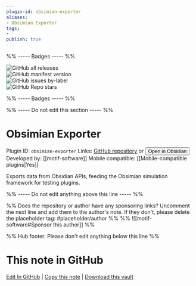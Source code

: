```yaml
---
plugin-id: obsimian-exporter
aliases:
- Obsimian Exporter
tags: 
- 
publish: true
---
```


%% ----- Badges ----- %%

![GitHub all releases](https://img.shields.io/github/downloads/motif-software/obsimian/total?color=573E7A&logo=github&style=for-the-badge)   
![GitHub manifest version](https://img.shields.io/github/manifest-json/v/motif-software/obsimian?color=573E7A&logo=github&style=for-the-badge)   
![GitHub issues by-label](https://img.shields.io/github/issues/motif-software/obsimian/help%20wanted?color=573E7A&logo=github&style=for-the-badge)   
![GitHub Repo stars](https://img.shields.io/github/stars/motif-software/obsimian?color=573E7A&logo=github&style=for-the-badge)

%% ----- Badges ----- %%

%% ----- Do not edit this section ----- %%

# Obsimian Exporter

Plugin ID: `obsimian-exporter`
Links: [GitHub repository](https://github.com/motif-software/obsimian) or [<button id=HH>Open in Obsidian</button>](obsidian://goto-plugin?id=obsimian-exporter)
Developed by: [[motif-software]]
Mobile compatible: [[Mobile-compatible plugins|Yes]]

Exports data from Obsidian APIs, feeding the Obsimian simulation framework for testing plugins.

%% ----- Do not edit anything above this line ----- %% 

%% Does the repository or author have any sponsoring links? Uncomment the next line and add them to the author's note. If they don't, please delete the placeholder tag: #placeholder/author %%
%% ![[motif-software#Sponsor this author]] %%

%% Hub footer: Please don't edit anything below this line %%

# This note in GitHub

<span class="git-footer">[Edit In GitHub](https://github.dev/obsidian-community/obsidian-hub/blob/main/02%20-%20Community%20Expansions/02.05%20All%20Community%20Expansions/Plugins/obsimian-exporter.md "git-hub-edit-note") | [Copy this note](https://raw.githubusercontent.com/obsidian-community/obsidian-hub/main/02%20-%20Community%20Expansions/02.05%20All%20Community%20Expansions/Plugins/obsimian-exporter.md "git-hub-copy-note") | [Download this vault](https://github.com/obsidian-community/obsidian-hub/archive/refs/heads/main.zip "git-hub-download-vault") </span>